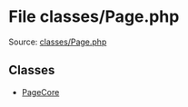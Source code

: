 File classes/Page.php
=========

Source: [classes/Page.php](https://github.com/PrestaShop/PrestaShop/blob/1.5.6.1/classes/Page.php)


Classes
-------

* [PageCore](class.PageCore.md)

